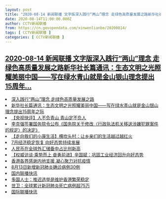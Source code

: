 ```yaml
---
layout: post
title: "2020-08-14 新闻联播 文字版深入践行“两山”理念 走绿色高质量发展之路新华社长篇通讯：生态文明之光照耀美丽中国——写在绿水青山就是金山银山理念提出15周年"
date: 2020-08-14T11:00:00.000Z
author: CCTV新闻联播
from: https://cn.govopendata.com/xinwenlianbo/20200814/
tags: [ CCTV新闻联播 ]
categories: [ CCTV新闻联播 ]
---
```

<!--1597402800000-->
[2020-08-14 新闻联播 文字版深入践行“两山”理念 走绿色高质量发展之路新华社长篇通讯：生态文明之光照耀美丽中国——写在绿水青山就是金山银山理念提出15周年...](https://cn.govopendata.com/xinwenlianbo/20200814/)
------

<div>
<li><a target="_blank" href="https://cn.govopendata.com/xinwenlianbo/20200814/#176511">深入践行“两山”理念 走绿色高质量发展之路</a></li><li><a target="_blank" href="https://cn.govopendata.com/xinwenlianbo/20200814/#176512">新华社长篇通讯：生态文明之光照耀美丽中国——写在绿水青山就是金山银山理念提出15周年之际</a></li><li><a target="_blank" href="https://cn.govopendata.com/xinwenlianbo/20200814/#176513">【央视快评】人不负青山 青山定不负人</a></li><li><a target="_blank" href="https://cn.govopendata.com/xinwenlianbo/20200814/#176514">李克强签署国务院令公布《国务院关于修改〈行政执法机关移送涉嫌犯罪案件的规定〉的决定》</a></li><li><a target="_blank" href="https://cn.govopendata.com/xinwenlianbo/20200814/#176515">【走向我们的小康生活】横坎头村：让乡亲们的生活越过越红火</a></li><li><a target="_blank" href="https://cn.govopendata.com/xinwenlianbo/20200814/#176516">7月经济稳定恢复 向好态势持续发展</a></li><li><a target="_blank" href="https://cn.govopendata.com/xinwenlianbo/20200814/#176517">人民币在全球外汇储备中占比创新高</a></li><li><a target="_blank" href="https://cn.govopendata.com/xinwenlianbo/20200814/#176518">【权威访谈·乘势而上 奋勇前进】辛国斌：巩固工业经济回升向好态势</a></li><li><a target="_blank" href="https://cn.govopendata.com/xinwenlianbo/20200814/#176519">香港各界感谢内地支援 凝心聚力对抗疫情</a></li><li><a target="_blank" href="https://cn.govopendata.com/xinwenlianbo/20200814/#176520">8月13日新增新冠肺炎确诊病例30例</a></li><li><a target="_blank" href="https://cn.govopendata.com/xinwenlianbo/20200814/#176521">国内联播快讯</a></li><li><a target="_blank" href="https://cn.govopendata.com/xinwenlianbo/20200814/#176522">多国人士：推迟选举是维护香港繁荣稳定</a></li><li><a target="_blank" href="https://cn.govopendata.com/xinwenlianbo/20200814/#176523">世卫：全球累计新冠肺炎死亡病例超75万</a></li><li><a target="_blank" href="https://cn.govopendata.com/xinwenlianbo/20200814/#176524">国际联播快讯</a></li>
</div>
